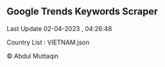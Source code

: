 

## Google Trends Keywords Scraper 
 
Last Update 02-04-2023 , 04:26:48

Country List :
VIETNAM.json



© Abdul Muttaqin 
